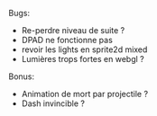 Bugs:
- Re-perdre niveau de suite ?
- DPAD ne fonctionne pas
- revoir les lights en sprite2d mixed
- Lumières trops fortes en webgl ?

Bonus:
- Animation de mort par projectile ?
- Dash invincible ?
